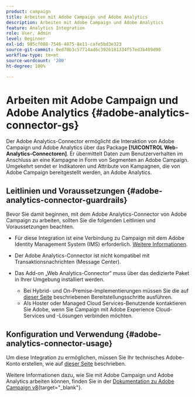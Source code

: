 ```yaml
---
product: campaign
title: Arbeiten mit Adobe Campaign und Adobe Analytics
description: Arbeiten mit Adobe Campaign und Adobe Analytics
feature: Analytics Integration
role: User, Admin
level: Beginner
exl-id: 985cf088-7546-4875-8e11-cafe5bd3e323
source-git-commit: 0ed70b3c57714ad6c3926181334f57ed3b409d98
workflow-type: tm+mt
source-wordcount: '200'
ht-degree: 100%

---
```


# Arbeiten mit Adobe Campaign und Adobe Analytics {#adobe-analytics-connector-gs}

Der Adobe Analytics-Connector ermöglicht die Interaktion von Adobe Campaign und Adobe Analytics über das Package **[!UICONTROL Web-Analytics-Connectoren]**. Er übermittelt Daten zum Benutzerverhalten im Anschluss an eine Kampagne in Form von Segmenten an Adobe Campaign. Umgekehrt sendet er Indikatoren und Attribute von Kampagnen, die von Adobe Campaign bereitgestellt werden, an Adobe Analytics.

## Leitlinien und Voraussetzungen {#adobe-analytics-connector-guardrails}

Bevor Sie damit beginnen, mit dem Adobe Analytics-Connector von Adobe Campaign zu arbeiten, sollten Sie die folgenden Leitlinien und Voraussetzungen beachten.

* Für diese Integration ist eine Verbindung zu Campaign mit dem Adobe Identity Management System (IMS) erforderlich. [Weitere Informationen](../../integrations/using/about-adobe-id.md).

* Der Adobe Analytics-Connector ist nicht kompatibel mit Transaktionsnachrichten (Message Center).

* Das Add-on „Web Analytics-Connector“ muss über das dedizierte Paket in Ihrer Umgebung installiert werden.

   * Bei Hybrid- und On-Premise-Implementierungen müssen Sie die auf [dieser Seite](adobe-analytics-provisioning.md) beschriebenen Bereitstellungsschritte ausführen.
   * Als Hoster oder Managed Cloud Services-Benutzende kontaktieren Sie Adobe, wenn Sie Campaign mit Adobe Experience Cloud-Services und -Lösungen verbinden möchten.


## Konfiguration und Verwendung {#adobe-analytics-connector-usage}

Um diese Integration zu ermöglichen, müssen Sie Ihr technisches Adobe-Konto erstellen, wie auf [dieser Seite](oauth-technical-account.md) beschrieben.

Weitere Informationen dazu, wie Sie mit Adobe Campaign und Adobe Analytics arbeiten können, finden Sie in der [Dokumentation zu Adobe Campaign v8](https://experienceleague.adobe.com/de/docs/campaign/campaign-v8/connect/ac-aa){target="_blank"}.
